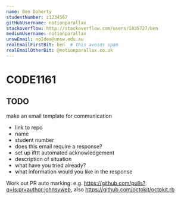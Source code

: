 ```yaml
---
name: Ben Doherty
studentNumber: z1234567
gitHubUsername: notionparallax
stackoverflow: http://stackoverflow.com/users/1835727/ben
mediumUsername: notionparallax
unswEmail: noIdea@unsw.edu.au
realEmailFirstBit: ben  # this avoids spam
realEmailOtherBit: @notionparallax.co.uk
---
```


# CODE1161

## TODO

make an email template for communication

* link to repo
* name
* student number
* does this email require a response?
* set up ifttt automated acknowledgement
* description of situation
* what have you tried already?
* what information would you like in the response


Work out PR auto marking: e.g. https://github.com/pulls?q=is:pr+author:johnsyweb, also https://github.com/octokit/octokit.rb
